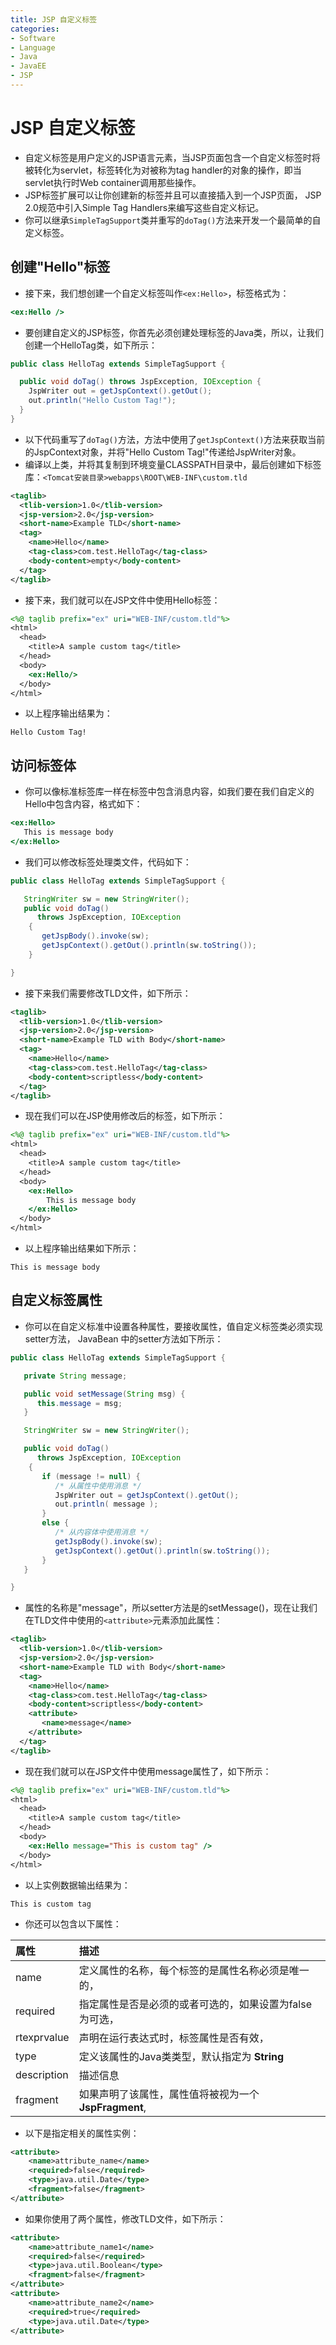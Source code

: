 ```yaml
---
title: JSP 自定义标签
categories:
- Software
- Language
- Java
- JavaEE
- JSP
---
```

# JSP 自定义标签

- 自定义标签是用户定义的JSP语言元素，当JSP页面包含一个自定义标签时将被转化为servlet，标签转化为对被称为tag handler的对象的操作，即当servlet执行时Web container调用那些操作。
- JSP标签扩展可以让你创建新的标签并且可以直接插入到一个JSP页面， JSP 2.0规范中引入Simple Tag Handlers来编写这些自定义标记。
- 你可以继承`SimpleTagSupport`类并重写的`doTag()`方法来开发一个最简单的自定义标签。

## 创建"Hello"标签

- 接下来，我们想创建一个自定义标签叫作`<ex:Hello>`，标签格式为：

```jsp
<ex:Hello />
```

- 要创建自定义的JSP标签，你首先必须创建处理标签的Java类，所以，让我们创建一个HelloTag类，如下所示：

```java
public class HelloTag extends SimpleTagSupport {

  public void doTag() throws JspException, IOException {
    JspWriter out = getJspContext().getOut();
    out.println("Hello Custom Tag!");
  }
}
```

- 以下代码重写了`doTag()`方法，方法中使用了`getJspContext()`方法来获取当前的JspContext对象，并将"Hello Custom Tag!"传递给JspWriter对象。
- 编译以上类，并将其复制到环境变量CLASSPATH目录中，最后创建如下标签库：`<Tomcat安装目录>webapps\ROOT\WEB-INF\custom.tld`

```xml
<taglib>
  <tlib-version>1.0</tlib-version>
  <jsp-version>2.0</jsp-version>
  <short-name>Example TLD</short-name>
  <tag>
    <name>Hello</name>
    <tag-class>com.test.HelloTag</tag-class>
    <body-content>empty</body-content>
  </tag>
</taglib>
```

- 接下来，我们就可以在JSP文件中使用Hello标签：

```jsp
<%@ taglib prefix="ex" uri="WEB-INF/custom.tld"%>
<html>
  <head>
    <title>A sample custom tag</title>
  </head>
  <body>
    <ex:Hello/>
  </body>
</html>
```

- 以上程序输出结果为：

```
Hello Custom Tag!
```

## 访问标签体

- 你可以像标准标签库一样在标签中包含消息内容，如我们要在我们自定义的Hello中包含内容，格式如下：

```jsp
<ex:Hello>
   This is message body
</ex:Hello>
```

- 我们可以修改标签处理类文件，代码如下：

```java
public class HelloTag extends SimpleTagSupport {

   StringWriter sw = new StringWriter();
   public void doTag()
      throws JspException, IOException
    {
       getJspBody().invoke(sw);
       getJspContext().getOut().println(sw.toString());
    }

}
```

- 接下来我们需要修改TLD文件，如下所示：

```xml
<taglib>
  <tlib-version>1.0</tlib-version>
  <jsp-version>2.0</jsp-version>
  <short-name>Example TLD with Body</short-name>
  <tag>
    <name>Hello</name>
    <tag-class>com.test.HelloTag</tag-class>
    <body-content>scriptless</body-content>
  </tag>
</taglib>
```

- 现在我们可以在JSP使用修改后的标签，如下所示：

```jsp
<%@ taglib prefix="ex" uri="WEB-INF/custom.tld"%>
<html>
  <head>
    <title>A sample custom tag</title>
  </head>
  <body>
    <ex:Hello>
        This is message body
    </ex:Hello>
  </body>
</html>
```

- 以上程序输出结果如下所示：

```
This is message body
```

## 自定义标签属性

- 你可以在自定义标准中设置各种属性，要接收属性，值自定义标签类必须实现setter方法， JavaBean 中的setter方法如下所示：

```java
public class HelloTag extends SimpleTagSupport {

   private String message;

   public void setMessage(String msg) {
      this.message = msg;
   }

   StringWriter sw = new StringWriter();

   public void doTag()
      throws JspException, IOException
    {
       if (message != null) {
          /* 从属性中使用消息 */
          JspWriter out = getJspContext().getOut();
          out.println( message );
       }
       else {
          /* 从内容体中使用消息 */
          getJspBody().invoke(sw);
          getJspContext().getOut().println(sw.toString());
       }
   }

}
```

- 属性的名称是"message"，所以setter方法是的setMessage()，现在让我们在TLD文件中使用的`<attribute>`元素添加此属性：

```xml
<taglib>
  <tlib-version>1.0</tlib-version>
  <jsp-version>2.0</jsp-version>
  <short-name>Example TLD with Body</short-name>
  <tag>
    <name>Hello</name>
    <tag-class>com.test.HelloTag</tag-class>
    <body-content>scriptless</body-content>
    <attribute>
       <name>message</name>
    </attribute>
  </tag>
</taglib>
```

- 现在我们就可以在JSP文件中使用message属性了，如下所示：

```jsp
<%@ taglib prefix="ex" uri="WEB-INF/custom.tld"%>
<html>
  <head>
    <title>A sample custom tag</title>
  </head>
  <body>
    <ex:Hello message="This is custom tag" />
  </body>
</html>
```

- 以上实例数据输出结果为：

```
This is custom tag
```

- 你还可以包含以下属性：

| 属性        | 描述                                                   |
| :---------- | :----------------------------------------------------- |
| name        | 定义属性的名称，每个标签的是属性名称必须是唯一的，     |
| required    | 指定属性是否是必须的或者可选的，如果设置为false为可选， |
| rtexprvalue | 声明在运行表达式时，标签属性是否有效，                 |
| type        | 定义该属性的Java类类型，默认指定为 **String**         |
| description | 描述信息                                               |
| fragment    | 如果声明了该属性，属性值将被视为一个 **JspFragment**,  |

- 以下是指定相关的属性实例：

```xml
<attribute>
	<name>attribute_name</name>
	<required>false</required>
	<type>java.util.Date</type>
	<fragment>false</fragment>
</attribute>
```

- 如果你使用了两个属性，修改TLD文件，如下所示：

```xml
<attribute>
	<name>attribute_name1</name>
	<required>false</required>
	<type>java.util.Boolean</type>
	<fragment>false</fragment>
</attribute>
<attribute>
	<name>attribute_name2</name>
	<required>true</required>
	<type>java.util.Date</type>
</attribute>
```
